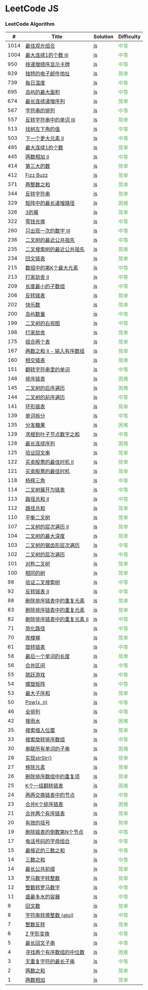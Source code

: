 LeetCode JS
========

### LeetCode Algorithm


| # | Title | Solution | Difficulty |
|---| ----- | -------- | ---------- |
|1014|[最佳观光组合](https://leetcode-cn.com/problems/best-sightseeing-pair/) | [js](./algorithms/js/best-sightseeing-pair/index.js)|<font color=#5cb85c>中等</font>  |
|1004|[最大连续1的个数 III](https://leetcode-cn.com/problems/max-consecutive-ones-iii/) | [js](./algorithms/js/max-consecutive-ones-iii/index.js)|<font color=#5cb85c>中等</font>  |
|950|[按递增顺序显示卡牌](https://leetcode-cn.com/problems/reveal-cards-in-increasing-order/) | [js](./algorithms/js/reveal-cards-in-increasing-order/index.js)|<font color=#5cb85c>中等</font>  |
|929|[独特的电子邮件地址](https://leetcode-cn.com/problems/unique-email-addresses/) | [js](./algorithms/js/unique-email-addresses/index.js)|<font color=#5cb85c>简单</font>  |
|739|[每日温度](https://leetcode-cn.com/problems/daily-temperature/) | [js](./algorithms/js/daily-temperature/index.js)|<font color=#5cb85c>中等</font>  |
|695|[岛屿的最大面积](https://leetcode-cn.com/problems/max-area-of-island/) | [js](./algorithms/js/max-area-of-island/index.js)|<font color=#5cb85c>中等</font>  |
|674|[最长连续递增序列](https://leetcode-cn.com/problems/longest-continuous-increasing-subsequence/) | [js](./algorithms/js/longest-continuous-increasing-subsequence/index.js)|<font color=#5cb85c>简单</font>  |
|567|[字符串的排列](https://leetcode-cn.com/problems/permutation-in-string/) | [js](./algorithms/js/permutation-in-string/index.js)|<font color=#5cb85c>中等</font>  |
|557|[反转字符串中的单词 III](https://leetcode-cn.com/problems/reverse-words-in-a-string-iii/) | [js](./algorithms/js/reverse-words-in-a-string-iii/index.js)|<font color=#5cb85c>简单</font>  |
|513|[找树左下角的值](https://leetcode-cn.com/problems/find-bottom-left-tree-value/) | [js](./algorithms/js/find-bottom-left-tree-value/index.js)|<font color=#5cb85c>中等</font>  |
|503|[下一个更大元素 II](https://leetcode-cn.com/problems/next-greater-element-ii/) | [js](./algorithms/js/next-greater-element-ii/index.js)|<font color=#5cb85c>中等</font>  |
|485|[最大连续1的个数](https://leetcode-cn.com/problems/max-consecutive-ones/) | [js](./algorithms/js/max-consecutive-ones/index.js)|<font color=#5cb85c>简单</font>  |
|445|[两数相加 II](https://leetcode-cn.com/problems/add-two-numbers-ii/) | [js](./algorithms/js/add-two-numbers-ii/index.js)|<font color=#5cb85c>中等</font>  |
|414|[第三大的数](https://leetcode-cn.com/problems/third-maximum-number/) | [js](./algorithms/js/third-maximum-number/index.js)|<font color=#5cb85c>简单</font>  |
|412|[Fizz Buzz](https://leetcode-cn.com/problems/fizz-buzz/) | [js](./algorithms/js/fizz-buzz/index.js)|<font color=#5cb85c>简单</font>  |
|371|[两整数之和](https://leetcode-cn.com/problems/sum-of-two-integers/) | [js](./algorithms/js/sum-of-two-integers/index.js)|<font color=#5cb85c>简单</font>  |
|344|[反转字符串](https://leetcode-cn.com/problems/reverse-string/) | [js](./algorithms/js/reverse-string/index.js)|<font color=#5cb85c>简单</font>  |
|329|[矩阵中的最长递增路径](https://leetcode-cn.com/problems/longest-increasing-path-in-a-matrix/) | [js](./algorithms/js/longest-increasing-path-in-a-matrix/index.js)|<font color=#5cb85c>困难</font>  |
|326|[3的幂](https://leetcode-cn.com/problems/power-of-three/) | [js](./algorithms/js/power-of-three/index.js)|<font color=#5cb85c>简单</font>  |
|322|[零钱兑换](https://leetcode-cn.com/problems/coin-change/) | [js](./algorithms/js/coin-change/index.js)|<font color=#5cb85c>中等</font>  |
|260|[只出现一次的数字 III](https://leetcode-cn.com/problems/single-number-iii/) | [js](./algorithms/js/single-number-iii/index.js)|<font color=#5cb85c>中等</font>  |
|236|[二叉树的最近公共祖先](https://leetcode-cn.com/problems/lowest-common-ancestor-of-a-binary-tree/) | [js](./algorithms/js/lowest-common-ancestor-of-a-binary-tree/index.js)|<font color=#5cb85c>中等</font>  |
|235|[二叉搜索树的最近公共祖先](https://leetcode-cn.com/problems/lowest-common-ancestor-of-a-binary-search-tree/) | [js](./algorithms/js/lowest-common-ancestor-of-a-binary-search-tree/index.js)|<font color=#5cb85c>简单</font>  |
|234|[回文链表](https://leetcode-cn.com/problems/palindrome-linked-list/) | [js](./algorithms/js/palindrome-linked-list/index.js)|<font color=#5cb85c>简单</font>  |
|215|[数组中的第K个最大元素](https://leetcode-cn.com/problems/kth-largest-element-in-an-array/) | [js](./algorithms/js/kth-largest-element-in-an-array/index.js)|<font color=#5cb85c>中等</font>  |
|213|[打家劫舍 II](https://leetcode-cn.com/problems/house-robber-ii/) | [js](./algorithms/js/house-robber-ii/index.js)|<font color=#5cb85c>中等</font>  |
|209|[长度最小的子数组](https://leetcode-cn.com/problems/minimum-size-subarray-sum/) | [js](./algorithms/js/minimum-size-subarray-sum/index.js)|<font color=#5cb85c>中等</font>  |
|206|[反转链表](https://leetcode-cn.com/problems/reverse-linked-list/) | [js](./algorithms/js/reverse-linked-list/index.js)|<font color=#5cb85c>简单</font>  |
|202|[快乐数](https://leetcode-cn.com/problems/happy-number/) | [js](./algorithms/js/happy-number/index.js)|<font color=#5cb85c>简单</font>  |
|200|[岛屿数量](https://leetcode-cn.com/problems/number-of-island/) | [js](./algorithms/js/number-of-island/index.js)|<font color=#5cb85c>中等</font>  |
|199|[二叉树的右视图](https://leetcode-cn.com/problems/binary-tree-right-side-view/) | [js](./algorithms/js/binary-tree-right-side-view/index.js)|<font color=#5cb85c>中等</font>  |
|198|[打家劫舍](https://leetcode-cn.com/problems/house-robber/) | [js](./algorithms/js/house-robber/index.js)|<font color=#5cb85c>简单</font>  |
|175|[组合两个表](https://leetcode-cn.com/problems/combine-two-tables/) | [js](./algorithms/js/combine-two-tables/index.js)|<font color=#5cb85c>简单</font>  |
|167|[两数之和 II - 输入有序数组](https://leetcode-cn.com/problems/two-sum-ii-input-array-is-sorted/) | [js](./algorithms/js/two-sum-ii-input-array-is-sorted/index.js)|<font color=#5cb85c>简单</font>  |
|160|[相交链表](https://leetcode-cn.com/problems/intersection-of-two-linked-lists/) | [js](./algorithms/js/intersection-of-two-linked-lists/index.js)|<font color=#5cb85c>简单</font>  |
|151|[翻转字符串里的单词](https://leetcode-cn.com/problems/reverse-words-in-a-string/) | [js](./algorithms/js/reverse-words-in-a-string/index.js)|<font color=#5cb85c>中等</font>  |
|148|[排序链表](https://leetcode-cn.com/problems/sort-list/) | [js](./algorithms/js/sort-list/index.js)|<font color=#5cb85c>困难</font>  |
|145|[二叉树的后序遍历](https://leetcode-cn.com/problems/binary-tree-postorder-traversal/) | [js](./algorithms/js/binary-tree-postorder-traversal/index.js)|<font color=#5cb85c>困难</font>  |
|144|[二叉树的前序遍历](https://leetcode-cn.com/problems/binary-tree-preorder-traversal/) | [js](./algorithms/js/binary-tree-preorder-traversal/index.js)|<font color=#5cb85c>中等</font>  |
|141|[环形链表](https://leetcode-cn.com/problems/linked-list-cycle/) | [js](./algorithms/js/linked-list-cycle/index.js)|<font color=#5cb85c>简单</font>  |
|139|[单词拆分](https://leetcode-cn.com/problems/word-break/) | [js](./algorithms/js/word-break/index.js)|<font color=#5cb85c>中等</font>  |
|135|[分发糖果](https://leetcode-cn.com/problems/candy/) | [js](./algorithms/js/candy/index.js)|<font color=#5cb85c>困难</font>  |
|129|[求根到叶子节点数字之和](https://leetcode-cn.com/problems/sum-root-to-leaf-numbers/) | [js](./algorithms/js/sum-root-to-leaf-numbers/index.js)|<font color=#5cb85c>中等</font>  |
|128|[最长连续序列](https://leetcode-cn.com/problems/longest-consecutive-sequence/) | [js](./algorithms/js/longest-consecutive-sequence/index.js)|<font color=#5cb85c>困难</font>  |
|125|[验证回文串](https://leetcode-cn.com/problems/valid-palindrome/) | [js](./algorithms/js/valid-palindrome/index.js)|<font color=#5cb85c>简单</font>  |
|122|[买卖股票的最佳时机 II](https://leetcode-cn.com/problems/best-time-to-buy-and-sell-stock-ii/) | [js](./algorithms/js/best-time-to-buy-and-sell-stock-ii/index.js)|<font color=#5cb85c>简单</font>  |
|121|[买卖股票的最佳时机](https://leetcode-cn.com/problems/best-time-to-buy-and-sell-stock/) | [js](./algorithms/js/best-time-to-buy-and-sell-stock/index.js)|<font color=#5cb85c>简单</font>  |
|118|[杨辉三角](https://leetcode-cn.com/problems/pascals-triangle/) | [js](./algorithms/js/pascals-triangle/index.js)|<font color=#5cb85c>中等</font>  |
|114|[二叉树展开为链表](https://leetcode-cn.com/problems/flatten-binary-tree-to-linked-list/) | [js](./algorithms/js/flatten-binary-tree-to-linked-list/index.js)|<font color=#5cb85c>中等</font>  |
|113|[路径总和 II](https://leetcode-cn.com/problems/path-sum-ii/) | [js](./algorithms/js/path-sum-ii/index.js)|<font color=#5cb85c>中等</font>  |
|112|[路径总和](https://leetcode-cn.com/problems/path-sum/) | [js](./algorithms/js/path-sum/index.js)|<font color=#5cb85c>简单</font>  |
|110|[平衡二叉树](https://leetcode-cn.com/problems/balanced-binary-tree/) | [js](./algorithms/js/balanced-binary-tree/index.js)|<font color=#5cb85c>简单</font>  |
|107|[二叉树的层次遍历 II](https://leetcode-cn.com/problems/binary-tree-level-order-traversal-ii/) | [js](./algorithms/js/binary-tree-level-order-traversal-ii/index.js)|<font color=#5cb85c>简单</font>  |
|104|[二叉树的最大深度](https://leetcode-cn.com/problems/maximum-depth-of-binary-tree/) | [js](./algorithms/js/maximum-depth-of-binary-tree/index.js)|<font color=#5cb85c>简单</font>  |
|103|[二叉树的锯齿形层次遍历](https://leetcode-cn.com/problems/binary-tree-zigzag-level-order-traversal/) | [js](./algorithms/js/binary-tree-zigzag-level-order-traversal/index.js)|<font color=#5cb85c>中等</font>  |
|102|[二叉树的层次遍历](https://leetcode-cn.com/problems/binary-tree-level-order-traversal/) | [js](./algorithms/js/binary-tree-level-order-traversal/index.js)|<font color=#5cb85c>中等</font>  |
|101|[对称二叉树](https://leetcode-cn.com/problems/symmetric-tree/) | [js](./algorithms/js/symmetric-tree/index.js)|<font color=#5cb85c>简单</font>  |
|100|[相同的树](https://leetcode-cn.com/problems/same-tree/) | [js](./algorithms/js/same-tree/index.js)|<font color=#5cb85c>简单</font>  |
|98|[验证二叉搜索树](https://leetcode-cn.com/problems/validate-binary-search-tree/) | [js](./algorithms/js/validate-binary-search-tree/index.js)|<font color=#5cb85c>中等</font>  |
|92|[反转链表 II](https://leetcode-cn.com/problems/reverse-linked-list-ii/) | [js](./algorithms/js/reverse-linked-list-ii/index.js)|<font color=#5cb85c>中等</font>  |
|88|[删除排序链表中的重复元素](https://leetcode-cn.com/problems/merge-sorted-array/) | [js](./algorithms/js/merge-sorted-array/index.js)|<font color=#5cb85c>简单</font>  |
|83|[删除排序链表中的重复元素](https://leetcode-cn.com/problems/remove-duplicates-from-sorted-list/) | [js](./algorithms/js/remove-duplicates-from-sorted-list/index.js)|<font color=#5cb85c>简单</font>  |
|82|[删除排序链表中的重复元素 II](https://leetcode-cn.com/problems/remove-duplicates-from-sorted-list-ii/) | [js](./algorithms/js/remove-duplicates-from-sorted-list-ii/index.js)|<font color=#5cb85c>中等</font>  |
|71|[简化路径](https://leetcode-cn.com/problems/simplify-path/) | [js](./algorithms/js/simplify-path/index.js)|<font color=#5cb85c>中等</font>  |
|70|[爬楼梯](https://leetcode-cn.com/problems/climbing-stairs/) | [js](./algorithms/js/climbing-stairs/index.js)|<font color=#5cb85c>简单</font>  |
|61|[旋转链表](https://leetcode-cn.com/problems/rotate-list/) | [js](./algorithms/js/rotate-list/index.js)|<font color=#5cb85c>中等</font>  |
|58|[最后一个单词的长度](https://leetcode-cn.com/problems/length-of-last-word/) | [js](./algorithms/js/length-of-last-word/index.js)|<font color=#5cb85c>简单</font>  |
|56|[合并区间](https://leetcode-cn.com/problems/merge-intervals/) | [js](./algorithms/js/merge-intervals/index.js)|<font color=#5cb85c>中等</font>  |
|55|[跳跃游戏](https://leetcode-cn.com/problems/jump-game/) | [js](./algorithms/js/jump-game/index.js)|<font color=#5cb85c>中等</font>  |
|54|[螺旋矩阵](https://leetcode-cn.com/problems/spiral-matrix/) | [js](./algorithms/js/spiral-matrix/index.js)|<font color=#5cb85c>中等</font>  |
|53|[最大子序和](https://leetcode-cn.com/problems/maximum-subarray/) | [js](./algorithms/js/maximum-subarray/index.js)|<font color=#5cb85c>简单</font>  |
|50|[Pow(x, n)](https://leetcode-cn.com/problems/powx-n/) | [js](./algorithms/js/powx-n/index.js)|<font color=#5cb85c>中等</font>  |
|46|[全排列](https://leetcode-cn.com/problems/permutations/) | [js](./algorithms/js/permutations/index.js)|<font color=#5cb85c>中等</font>  |
|42|[接雨水](https://leetcode-cn.com/problems/trapping-rain-water/) | [js](./algorithms/js/trapping-rain-water/index.js)|<font color=#5cb85c>困难</font>  |
|35|[搜索插入位置](https://leetcode-cn.com/problems/search-insert-position/) | [js](./algorithms/js/search-insert-position/index.js)|<font color=#5cb85c>简单</font>  |
|33|[搜索旋转排序数组](https://leetcode-cn.com/problems/search-in-rotated-sorted-array/) | [js](./algorithms/js/search-in-rotated-sorted-array/index.js)|<font color=#5cb85c>中等</font>  |
|30|[串联所有单词的子串](https://leetcode-cn.com/problems/substring-with-concatenation-of-all-words/) | [js](./algorithms/js/substring-with-concatenation-of-all-words/index.js)|<font color=#5cb85c>困难</font>  |
|28|[实现strStr()](https://leetcode-cn.com/problems/implement-strstr/) | [js](./algorithms/js/implement-strstr/index.js)|<font color=#5cb85c>简单</font>  |
|27|[移除元素](https://leetcode-cn.com/problems/remove-element/) | [js](./algorithms/js/remove-element/index.js)|<font color=#5cb85c>简单</font>  |
|26|[删除排序数组中的重复项](https://leetcode-cn.com/problems/remove-duplicates-from-sorted-array/) | [js](./algorithms/js/remove-duplicates-from-sorted-array/index.js)|<font color=#5cb85c>简单</font>  |
|25|[K个一组翻转链表](https://leetcode-cn.com/problems/reverse-nodes-in-k-group/) | [js](./algorithms/js/reverse-nodes-in-k-group/index.js)|<font color=#5cb85c>困难</font>  |
|24|[两两交换链表中的节点](https://leetcode-cn.com/problems/swap-nodes-in-pairs/) | [js](./algorithms/js/swap-nodes-in-pairs/index.js)|<font color=#5cb85c>中等</font>  |
|23|[合并K个排序链表](https://leetcode-cn.com/problems/merge-k-sorted-lists/) | [js](./algorithms/js/merge-k-sorted-lists/index.js)|<font color=#5cb85c>困难</font>  |
|21|[合并两个有序链表](https://leetcode-cn.com/problems/merge-two-sorted-lists/) | [js](./algorithms/js/merge-two-sorted-lists/index.js)|<font color=#5cb85c>简单</font>  |
|20|[有效的括号](https://leetcode-cn.com/problems/valid-parentheses/) | [js](./algorithms/js/valid-parentheses/index.js)|<font color=#5cb85c>简单</font>  |
|19|[删除链表的倒数第N个节点](https://leetcode-cn.com/problems/remove-nth-node-from-end-of-list/) | [js](./algorithms/js/remove-nth-node-from-end-of-list/index.js)|<font color=#5cb85c>中等</font>  |
|17|[电话号码的字母组合](https://leetcode-cn.com/problems/letter-combinations-of-a-phone-number/) | [js](./algorithms/js/letter-combinations-of-a-phone-number/index.js)|<font color=#5cb85c>中等</font>  |
|15|[最接近的三数之和](https://leetcode-cn.com/problems/3sum-closest/) | [js](./algorithms/js/3sum-closest/3sum-closest.js)|<font color=#5cb85c>中等</font>  |
|14|[三数之和](https://leetcode-cn.com/problems/3sum/) | [js](./algorithms/js/3sum/3sum.js)|<font color=#5cb85c>中等</font>  |
|14|[最长公共前缀](https://leetcode-cn.com/problems/longest-common-prefix/) | [js](./algorithms/js/longest-common-prefix/longest-common-prefix.js)|<font color=#5cb85c>简单</font>  |
|13|[罗马数字转整数](https://leetcode-cn.com/problems/roman-to-integer/) | [js](./algorithms/js/roman-to-integer/roman-to-integer.js)|<font color=#5cb85c>简单</font>  |
|12|[整数转罗马数字](https://leetcode-cn.com/problems/integer-to-roman/) | [js](./algorithms/js/integer-to-roman/integer-to-roman.js)|<font color=#5cb85c>中等</font>  |
|11|[盛最多水的容器](https://leetcode-cn.com/problems/container-with-most-water/) | [js](./algorithms/js/container-with-most-water/container-with-most-water.js)|<font color=#5cb85c>中等</font>  |
|9|[回文数](https://leetcode-cn.com/problems/palindrome-number/) | [js](./algorithms/js/zigzag-conversion/palindrome-number.js)|<font color=#5cb85c>简单</font>  |
|8|[字符串转换整数 (atoi)](https://leetcode-cn.com/problems/string-to-integer-atoi/) | [js](./algorithms/js/zigzag-conversion/string-to-integer-atoi.js)|<font color=#5cb85c>中等</font>  |
|7|[整数反转](https://leetcode-cn.com/problems/reverse-integer//) | [js](./algorithms/js/zigzag-conversion/reverse-integer/.js)|<font color=#5cb85c>简单</font>  |
|6|[Z 字形变换](https://leetcode-cn.com/problems/zigzag-conversion/) | [js](./algorithms/js/zigzag-conversion/zigzag-conversion.js)|<font color=#5cb85c>中等</font>  |
|5|[最长回文子串](https://leetcode-cn.com/problems/longest-palindromic-substring/) | [js](./algorithms/js/longest-palindromic-substring/longest-palindromic-substring.js)|<font color=#5cb85c>中等</font>  |
|4|[寻找两个有序数组的中位数](https://leetcode-cn.com/problems/median-of-two-sorted-arrays/) | [js](./algorithms/js/median-of-two-sorted-arrays/median-of-two-sorted-arrays.js)|<font color=#5cb85c>困难</font>  |
|3|[无重复字符的最长子串](https://leetcode-cn.com/problems/longest-substring-without-repeating-characters/) | [js](./algorithms/js/longest-substring-without-repeating-characters/longest-substring-without-repeating-characters.js)|<font color=#5cb85c>中等</font>  |
|2|[两数之和](https://leetcode-cn.com/problems/two-sum/) | [js](./algorithms/js/two-sum/two-sum.js)|<font color=#5cb85c>简单</font>  |
|1|[两数相加](https://leetcode-cn.com/problems/add-two-numbers/) | [js](./algorithms/js/add-two-numbers/add-two-numbers.js)|<font color=#5cb85c>简单</font>  |

